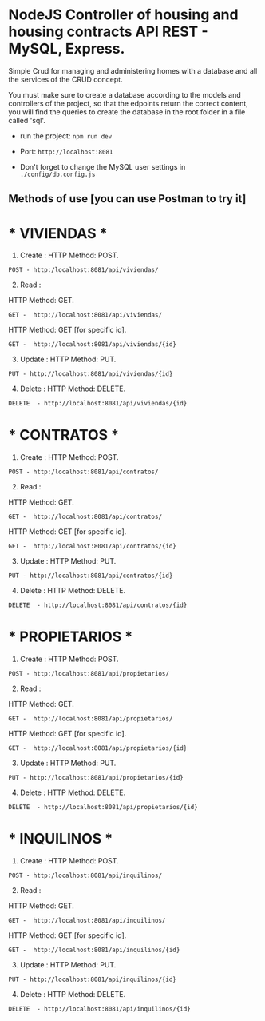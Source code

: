 # NodeJS Controller of housing and housing contracts API REST - MySQL, Express.

Simple Crud for managing and administering homes with a database and all the services of the CRUD concept.

You must make sure to create a database according to the models and controllers of the project, so that the edpoints return the correct content, you will find the queries to create the database in the root folder in a file called 'sql'.

* run the project: `npm run dev`

* Port: `http://localhost:8081`
* Don't forget to change the MySQL user settings in `./config/db.config.js`

## Methods of use [you can use Postman to try it]

# * VIVIENDAS * 

1. Create :
HTTP Method: POST.
```
POST - http:/localhost:8081/api/viviendas/
```

2. Read :

HTTP Method: GET.
```
GET -  http://localhost:8081/api/viviendas/
```

HTTP Method: GET [for specific id].
```
GET -  http://localhost:8081/api/viviendas/{id}
```

3. Update :
HTTP Method: PUT.
```
PUT - http://localhost:8081/api/viviendas/{id}
```

4. Delete :
HTTP Method: DELETE.
```
DELETE  - http://localhost:8081/api/viviendas/{id}
```


# * CONTRATOS * 

1. Create :
HTTP Method: POST.
```
POST - http:/localhost:8081/api/contratos/
```

2. Read :

HTTP Method: GET.
```
GET -  http://localhost:8081/api/contratos/
```

HTTP Method: GET [for specific id].
```
GET -  http://localhost:8081/api/contratos/{id}
```

3. Update :
HTTP Method: PUT.
```
PUT - http://localhost:8081/api/contratos/{id}
```

4. Delete :
HTTP Method: DELETE.
```
DELETE  - http://localhost:8081/api/contratos/{id}
```



# * PROPIETARIOS * 

1. Create :
HTTP Method: POST.
```
POST - http:/localhost:8081/api/propietarios/
```

2. Read :

HTTP Method: GET.
```
GET -  http://localhost:8081/api/propietarios/
```

HTTP Method: GET [for specific id].
```
GET -  http://localhost:8081/api/propietarios/{id}
```

3. Update :
HTTP Method: PUT.
```
PUT - http://localhost:8081/api/propietarios/{id}
```

4. Delete :
HTTP Method: DELETE.
```
DELETE  - http://localhost:8081/api/propietarios/{id}
```
# * INQUILINOS * 

1. Create :
HTTP Method: POST.
```
POST - http:/localhost:8081/api/inquilinos/
```

2. Read :

HTTP Method: GET.
```
GET -  http://localhost:8081/api/inquilinos/
```

HTTP Method: GET [for specific id].
```
GET -  http://localhost:8081/api/inquilinos/{id}
```

3. Update :
HTTP Method: PUT.
```
PUT - http://localhost:8081/api/inquilinos/{id}
```

4. Delete :
HTTP Method: DELETE.
```
DELETE  - http://localhost:8081/api/inquilinos/{id}
